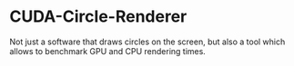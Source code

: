 # CUDA-Circle-Renderer
Not just a software that draws circles on the screen, but also a tool which allows to benchmark GPU and CPU rendering times.
